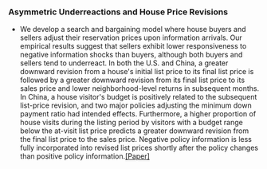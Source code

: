 
### Asymmetric Underreactions and House Price Revisions

- We develop a search and bargaining model where house buyers and sellers adjust their reservation prices upon information arrivals. Our empirical results suggest that sellers exhibit lower responsiveness to negative information shocks than buyers, although both buyers and sellers tend to underreact. In both the U.S. and China, a greater downward revision from a house's initial list price to its final list price is followed by a greater downward revision from its final list price to its sales price and lower neighborhood-level returns in subsequent months. In China, a house visitor's budget is positively related to the subsequent list-price revision, and two major policies adjusting the minimum down payment ratio had intended effects. Furthermore, a higher proportion of house visits during the listing period by visitors with a budget range below the at-visit list price predicts a greater downward revision from the final list price to the sales price. Negative policy information is less fully incorporated into revised list prices shortly after the policy changes than positive policy information.[[Paper]](https://papers.ssrn.com/sol3/papers.cfm?abstract_id=5258423)
